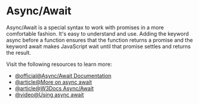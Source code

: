 # Async/Await

Async/Await is a special syntax to work with promises in a more comfortable fashion. It's easy to understand and use. Adding the keyword async before a function ensures that the function returns a promise and the keyword await makes JavaScript wait until that promise settles and returns the result.

Visit the following resources to learn more:

- [@official@Async/Await Documentation](https://developer.mozilla.org/en-US/docs/Web/JavaScript/Reference/Statements/async_function)
- [@article@More on async await](https://javascript.info/async-await)
- [@article@W3Docs Async/Await](https://www.w3docs.com/learn-javascript/async-await.html)
- [@video@Using async await](https://www.youtube.com/watch?v=V_Kr9OSfDeU)